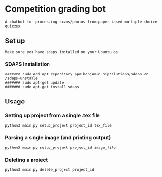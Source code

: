 # Competition grading bot
    A chatbot for processing scans/photos from paper-based multiple choice quizzes

## Set up

    Make sure you have sdaps installed on your Ubuntu os

### SDAPS Installation

    ####### sudo add-apt-repository ppa:benjamin-sipsolutions/sdaps or /sdaps-unstable
    ####### sudo apt-get update
    ####### sudo apt-get install sdaps 

## Usage

### Setting up project from a single .tex file

`python3 main.py setup_project project_id tex_file`

### Parsing a single image (and printing output)

`python3 main.py setup_project project_id image_file`

### Deleting a project

`python3 main.py delete_project project_id`
